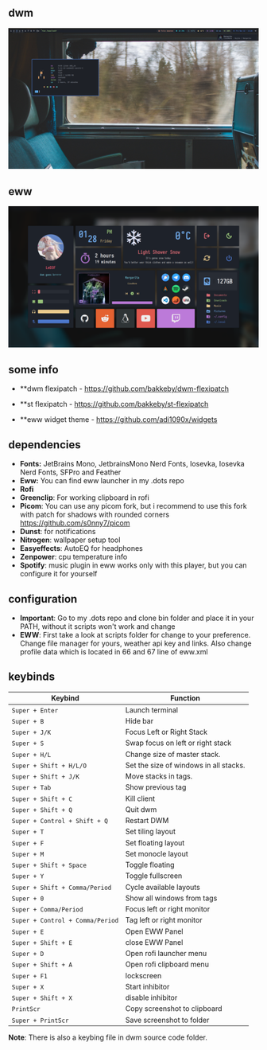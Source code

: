 ## dwm

<img src='screens/dwm.png'>

## eww

<img src='screens/eww.png'>

## some info

-  **dwm flexipatch - https://github.com/bakkeby/dwm-flexipatch

-  **st flexipatch - https://github.com/bakkeby/st-flexipatch

-  **eww widget theme - https://github.com/adi1090x/widgets

## dependencies

- **Fonts:** JetBrains Mono, JetbrainsMono Nerd Fonts, Iosevka, Iosevka Nerd Fonts, SFPro and Feather
- **Eww:** You can find eww launcher in my .dots repo
- **Rofi**
- **Greenclip**: For working clipboard in rofi
- **Picom**: You can use any picom fork, but i recommend to use this fork with patch for shadows with rounded corners https://github.com/s0nny7/picom
- **Dunst**: for notifications
- **Nitrogen**: wallpaper setup tool
- **Easyeffects**: AutoEQ for headphones
- **Zenpower**: cpu temperature info
- **Spotify**: music plugin in eww works only with this player, but you can configure it for yourself

## configuration

- **Important**: Go to my .dots repo and clone bin folder and place it in your PATH, without it scripts won't work and change  
- **EWW**: First take a look at scripts folder for change to your preference. Change file manager for yours, weather api key and links. Also change profile data which is located in 66 and 67 line of eww.xml

## keybinds

|              Keybind            |                 Function                 |
| ------------------------------- | ---------------------------------------- |
| `Super + Enter`                 | Launch terminal                          |
| `Super + B`                     | Hide bar                                 |
| `Super + J/K`                   | Focus Left or Right Stack                |
| `Super + S`                     | Swap focus on left or right stack        |
| `Super + H/L`                   | Change size of master stack.             |
| `Super + Shift + H/L/O`         | Set the size of windows in all stacks.   |
| `Super + Shift + J/K`           | Move stacks in tags.                     |
| `Super + Tab`                   | Show previous tag                        |
| `Super + Shift + C`             | Kill client                              |
| `Super + Shift + Q`             | Quit dwm                                 |
| `Super + Control + Shift + Q`   | Restart DWM                              |
| `Super + T`                     | Set tiling layout                        |
| `Super + F`                     | Set floating layout                      |
| `Super + M`                     | Set monocle layout                       |
| `Super + Shift + Space`         | Toggle floating                          |
| `Super + Y`                     | Toggle fullscreen                        |
| `Super + Shift + Comma/Period`  | Cycle available layouts                  |
| `Super + 0`                     | Show all windows from tags               |
| `Super + Comma/Period`          | Focus left or right monitor              |
| `Super + Control + Comma/Period`| Tag left or right monitor                |
| `Super + E`                     | Open EWW Panel                           |
| `Super + Shift + E`             | close EWW Panel                          |
| `Super + D`                     | Open rofi launcher menu                  |
| `Super + Shift + A`             | Open rofi clipboard menu                 |
| `Super + F1`                    | lockscreen                               |
| `Super + X`                     | Start inhibitor                          |
| `Super + Shift + X`             | disable inhibitor                        |
| `PrintScr`                      | Copy screenshot to clipboard             |
| `Super + PrintScr`              | Save screenshot to folder                |

**Note**: There is also a keybing file in dwm source code folder.
